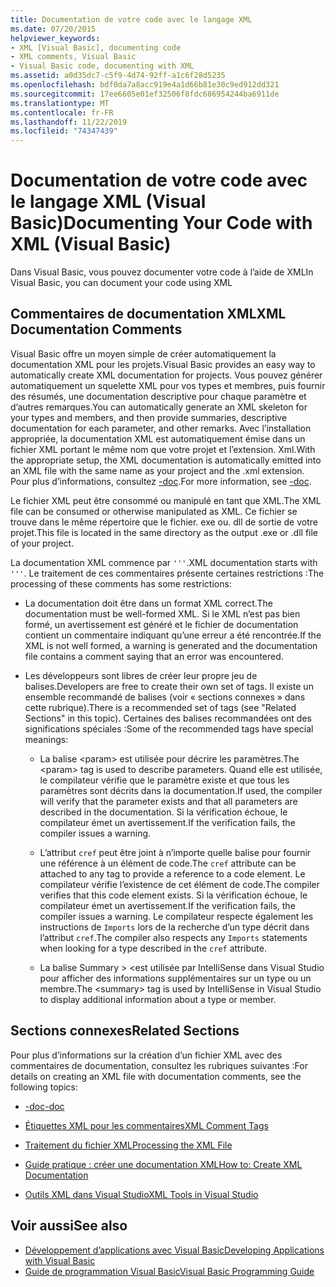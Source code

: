 ```yaml
---
title: Documentation de votre code avec le langage XML
ms.date: 07/20/2015
helpviewer_keywords:
- XML [Visual Basic], documenting code
- XML comments, Visual Basic
- Visual Basic code, documenting with XML
ms.assetid: a0d35dc7-c5f9-4d74-92ff-a1c6f28d5235
ms.openlocfilehash: bdf0da7a8acc919e4a1d66b81e30c9ed912dd321
ms.sourcegitcommit: 17ee6605e01ef32506f8fdc686954244ba6911de
ms.translationtype: MT
ms.contentlocale: fr-FR
ms.lasthandoff: 11/22/2019
ms.locfileid: "74347439"
---
```

# <a name="documenting-your-code-with-xml-visual-basic"></a><span data-ttu-id="b6615-102">Documentation de votre code avec le langage XML (Visual Basic)</span><span class="sxs-lookup"><span data-stu-id="b6615-102">Documenting Your Code with XML (Visual Basic)</span></span>

<span data-ttu-id="b6615-103">Dans Visual Basic, vous pouvez documenter votre code à l’aide de XML</span><span class="sxs-lookup"><span data-stu-id="b6615-103">In Visual Basic, you can document your code using XML</span></span>

## <a name="xml-documentation-comments"></a><span data-ttu-id="b6615-104">Commentaires de documentation XML</span><span class="sxs-lookup"><span data-stu-id="b6615-104">XML Documentation Comments</span></span>

<span data-ttu-id="b6615-105">Visual Basic offre un moyen simple de créer automatiquement la documentation XML pour les projets.</span><span class="sxs-lookup"><span data-stu-id="b6615-105">Visual Basic provides an easy way to automatically create XML documentation for projects.</span></span> <span data-ttu-id="b6615-106">Vous pouvez générer automatiquement un squelette XML pour vos types et membres, puis fournir des résumés, une documentation descriptive pour chaque paramètre et d’autres remarques.</span><span class="sxs-lookup"><span data-stu-id="b6615-106">You can automatically generate an XML skeleton for your types and members, and then provide summaries, descriptive documentation for each parameter, and other remarks.</span></span> <span data-ttu-id="b6615-107">Avec l’installation appropriée, la documentation XML est automatiquement émise dans un fichier XML portant le même nom que votre projet et l’extension. Xml.</span><span class="sxs-lookup"><span data-stu-id="b6615-107">With the appropriate setup, the XML documentation is automatically emitted into an XML file with the same name as your project and the .xml extension.</span></span> <span data-ttu-id="b6615-108">Pour plus d’informations, consultez [-doc](../../../visual-basic/reference/command-line-compiler/doc.md).</span><span class="sxs-lookup"><span data-stu-id="b6615-108">For more information, see [-doc](../../../visual-basic/reference/command-line-compiler/doc.md).</span></span>

<span data-ttu-id="b6615-109">Le fichier XML peut être consommé ou manipulé en tant que XML.</span><span class="sxs-lookup"><span data-stu-id="b6615-109">The XML file can be consumed or otherwise manipulated as XML.</span></span> <span data-ttu-id="b6615-110">Ce fichier se trouve dans le même répertoire que le fichier. exe ou. dll de sortie de votre projet.</span><span class="sxs-lookup"><span data-stu-id="b6615-110">This file is located in the same directory as the output .exe or .dll file of your project.</span></span>

<span data-ttu-id="b6615-111">La documentation XML commence par `'''`.</span><span class="sxs-lookup"><span data-stu-id="b6615-111">XML documentation starts with `'''`.</span></span> <span data-ttu-id="b6615-112">Le traitement de ces commentaires présente certaines restrictions :</span><span class="sxs-lookup"><span data-stu-id="b6615-112">The processing of these comments has some restrictions:</span></span>

- <span data-ttu-id="b6615-113">La documentation doit être dans un format XML correct.</span><span class="sxs-lookup"><span data-stu-id="b6615-113">The documentation must be well-formed XML.</span></span> <span data-ttu-id="b6615-114">Si le XML n’est pas bien formé, un avertissement est généré et le fichier de documentation contient un commentaire indiquant qu’une erreur a été rencontrée.</span><span class="sxs-lookup"><span data-stu-id="b6615-114">If the XML is not well formed, a warning is generated and the documentation file contains a comment saying that an error was encountered.</span></span>

- <span data-ttu-id="b6615-115">Les développeurs sont libres de créer leur propre jeu de balises.</span><span class="sxs-lookup"><span data-stu-id="b6615-115">Developers are free to create their own set of tags.</span></span> <span data-ttu-id="b6615-116">Il existe un ensemble recommandé de balises (voir « sections connexes » dans cette rubrique).</span><span class="sxs-lookup"><span data-stu-id="b6615-116">There is a recommended set of tags (see "Related Sections" in this topic).</span></span> <span data-ttu-id="b6615-117">Certaines des balises recommandées ont des significations spéciales :</span><span class="sxs-lookup"><span data-stu-id="b6615-117">Some of the recommended tags have special meanings:</span></span>

  - <span data-ttu-id="b6615-118">La balise \<param> est utilisée pour décrire les paramètres.</span><span class="sxs-lookup"><span data-stu-id="b6615-118">The \<param> tag is used to describe parameters.</span></span> <span data-ttu-id="b6615-119">Quand elle est utilisée, le compilateur vérifie que le paramètre existe et que tous les paramètres sont décrits dans la documentation.</span><span class="sxs-lookup"><span data-stu-id="b6615-119">If used, the compiler will verify that the parameter exists and that all parameters are described in the documentation.</span></span> <span data-ttu-id="b6615-120">Si la vérification échoue, le compilateur émet un avertissement.</span><span class="sxs-lookup"><span data-stu-id="b6615-120">If the verification fails, the compiler issues a warning.</span></span>

  - <span data-ttu-id="b6615-121">L’attribut `cref` peut être joint à n’importe quelle balise pour fournir une référence à un élément de code.</span><span class="sxs-lookup"><span data-stu-id="b6615-121">The `cref` attribute can be attached to any tag to provide a reference to a code element.</span></span> <span data-ttu-id="b6615-122">Le compilateur vérifie l’existence de cet élément de code.</span><span class="sxs-lookup"><span data-stu-id="b6615-122">The compiler verifies that this code element exists.</span></span> <span data-ttu-id="b6615-123">Si la vérification échoue, le compilateur émet un avertissement.</span><span class="sxs-lookup"><span data-stu-id="b6615-123">If the verification fails, the compiler issues a warning.</span></span> <span data-ttu-id="b6615-124">Le compilateur respecte également les instructions de `Imports` lors de la recherche d’un type décrit dans l’attribut `cref`.</span><span class="sxs-lookup"><span data-stu-id="b6615-124">The compiler also respects any `Imports` statements when looking for a type described in the `cref` attribute.</span></span>

  - <span data-ttu-id="b6615-125">La balise Summary > \<est utilisée par IntelliSense dans Visual Studio pour afficher des informations supplémentaires sur un type ou un membre.</span><span class="sxs-lookup"><span data-stu-id="b6615-125">The \<summary> tag is used by IntelliSense in Visual Studio to display additional information about a type or member.</span></span>

## <a name="related-sections"></a><span data-ttu-id="b6615-126">Sections connexes</span><span class="sxs-lookup"><span data-stu-id="b6615-126">Related Sections</span></span>

<span data-ttu-id="b6615-127">Pour plus d’informations sur la création d’un fichier XML avec des commentaires de documentation, consultez les rubriques suivantes :</span><span class="sxs-lookup"><span data-stu-id="b6615-127">For details on creating an XML file with documentation comments, see the following topics:</span></span>

- [<span data-ttu-id="b6615-128">-doc</span><span class="sxs-lookup"><span data-stu-id="b6615-128">-doc</span></span>](../../../visual-basic/reference/command-line-compiler/doc.md)

- [<span data-ttu-id="b6615-129">Étiquettes XML pour les commentaires</span><span class="sxs-lookup"><span data-stu-id="b6615-129">XML Comment Tags</span></span>](../../../visual-basic/language-reference/xmldoc/index.md)

- [<span data-ttu-id="b6615-130">Traitement du fichier XML</span><span class="sxs-lookup"><span data-stu-id="b6615-130">Processing the XML File</span></span>](../../../visual-basic/programming-guide/program-structure/processing-the-xml-file.md)

- [<span data-ttu-id="b6615-131">Guide pratique : créer une documentation XML</span><span class="sxs-lookup"><span data-stu-id="b6615-131">How to: Create XML Documentation</span></span>](../../../visual-basic/programming-guide/program-structure/how-to-create-xml-documentation.md)

- [<span data-ttu-id="b6615-132">Outils XML dans Visual Studio</span><span class="sxs-lookup"><span data-stu-id="b6615-132">XML Tools in Visual Studio</span></span>](/visualstudio/xml-tools/xml-tools-in-visual-studio)

## <a name="see-also"></a><span data-ttu-id="b6615-133">Voir aussi</span><span class="sxs-lookup"><span data-stu-id="b6615-133">See also</span></span>

- [<span data-ttu-id="b6615-134">Développement d’applications avec Visual Basic</span><span class="sxs-lookup"><span data-stu-id="b6615-134">Developing Applications with Visual Basic</span></span>](../../../visual-basic/developing-apps/index.md)
- [<span data-ttu-id="b6615-135">Guide de programmation Visual Basic</span><span class="sxs-lookup"><span data-stu-id="b6615-135">Visual Basic Programming Guide</span></span>](../../../visual-basic/programming-guide/index.md)
